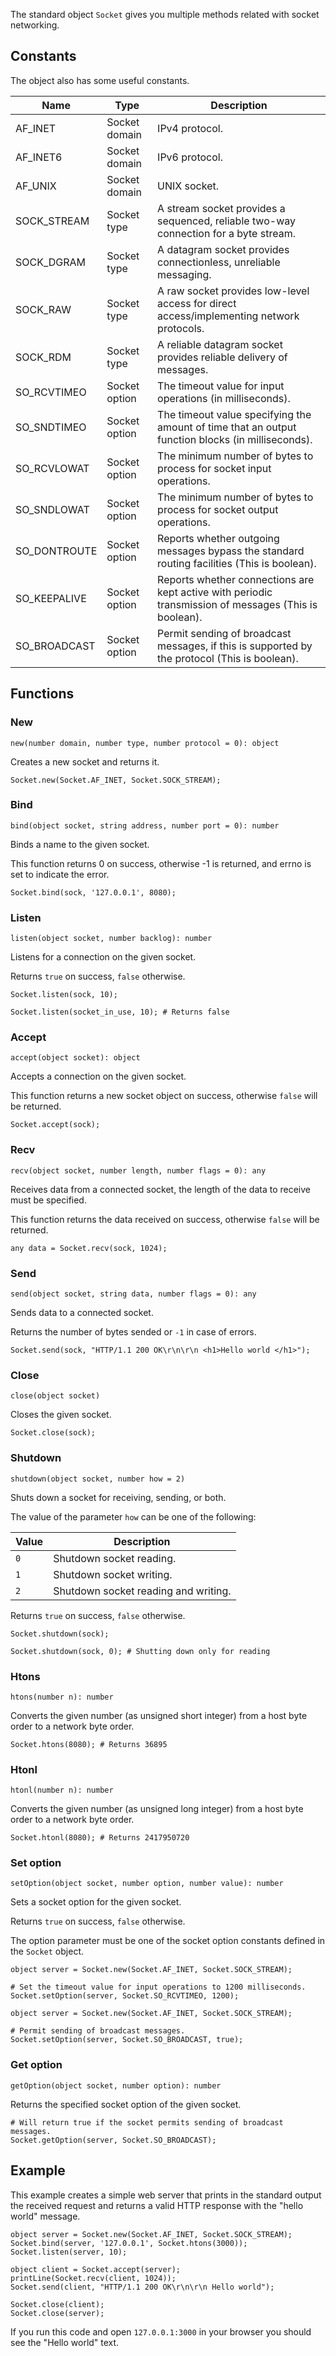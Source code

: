 The standard object `Socket` gives you multiple methods related with socket networking.

## Constants

The object also has some useful constants.

| Name         | Type           | Description                                                                                           |
|--------------|----------------|-------------------------------------------------------------------------------------------------------|
| AF_INET      | Socket domain  | IPv4 protocol.                                                                                        |
| AF_INET6     | Socket domain  | IPv6 protocol.                                                                                        |
| AF_UNIX      | Socket domain  | UNIX socket.                                                                                          |
| SOCK_STREAM  | Socket type    | A stream socket provides a sequenced, reliable two-way connection for a byte stream.                  |
| SOCK_DGRAM   | Socket type    | A datagram socket provides connectionless, unreliable messaging.                                      |
| SOCK_RAW     | Socket type    | A raw socket provides low-level access for direct access/implementing network protocols.              |
| SOCK_RDM     | Socket type    | A reliable datagram socket provides reliable delivery of messages.                                    |
| SO_RCVTIMEO  | Socket option  | The timeout value for input operations (in milliseconds).                                             |
| SO_SNDTIMEO  | Socket option  | The timeout value specifying the amount of time that an output function blocks (in milliseconds).     |
| SO_RCVLOWAT  | Socket option  | The minimum number of bytes to process for socket input operations.                                   |
| SO_SNDLOWAT  | Socket option  | The minimum number of bytes to process for socket output operations.                                  |
| SO_DONTROUTE | Socket option  | Reports whether outgoing messages bypass the standard routing facilities (This is boolean).           |
| SO_KEEPALIVE | Socket option  | Reports whether connections are kept active with periodic transmission of messages (This is boolean). |
| SO_BROADCAST | Socket option  | Permit sending of broadcast messages, if this is supported by the protocol (This is boolean).         |

## Functions

### New

`new(number domain, number type, number protocol = 0): object`

Creates a new socket and returns it.

```borealis
Socket.new(Socket.AF_INET, Socket.SOCK_STREAM);
```

### Bind

`bind(object socket, string address, number port = 0): number`

Binds a name to the given socket.

This function returns 0 on success, otherwise -1 is returned, and
errno is set to indicate the error.

```borealis
Socket.bind(sock, '127.0.0.1', 8080);
```

### Listen

`listen(object socket, number backlog): number`

Listens for a connection on the given socket.

Returns `true` on success, `false` otherwise.

```borealis
Socket.listen(sock, 10);
```

```borealis
Socket.listen(socket_in_use, 10); # Returns false
```

### Accept

`accept(object socket): object`

Accepts a connection on the given socket.

This function returns a new socket object on success, otherwise `false` will be returned.

```borealis
Socket.accept(sock);
```

### Recv

`recv(object socket, number length, number flags = 0): any`

Receives data from a connected socket, the length of the data to receive must be specified.

This function returns the data received on success, otherwise `false` will be returned.

```borealis
any data = Socket.recv(sock, 1024);
```

### Send

`send(object socket, string data, number flags = 0): any`

Sends data to a connected socket.

Returns the number of bytes sended or `-1` in case of errors.

```borealis
Socket.send(sock, "HTTP/1.1 200 OK\r\n\r\n <h1>Hello world </h1>");
```

### Close

`close(object socket)`

Closes the given socket.

```borealis
Socket.close(sock);
```

### Shutdown

`shutdown(object socket, number how = 2)`

Shuts down a socket for receiving, sending, or both.

The value of the parameter `how` can be one of the following:

| Value | Description                          |
|-------|--------------------------------------|
| `0`   | Shutdown socket reading.             |
| `1`   | Shutdown socket writing.             |
| `2`   | Shutdown socket reading and writing. |

Returns `true` on success, `false` otherwise.

```borealis
Socket.shutdown(sock);
```

```borealis
Socket.shutdown(sock, 0); # Shutting down only for reading
```

### Htons

`htons(number n): number`

Converts the given number (as unsigned short integer) from a host byte order to a network byte order.

```borealis
Socket.htons(8080); # Returns 36895
```

### Htonl

`htonl(number n): number`

Converts the given number (as unsigned long integer) from a host byte order to a network byte order.

```borealis
Socket.htonl(8080); # Returns 2417950720
```

### Set option

`setOption(object socket, number option, number value): number`

Sets a socket option for the given socket.

Returns `true` on success, `false` otherwise.

The option parameter must be one of the socket option constants defined in the `Socket` object.

```borealis
object server = Socket.new(Socket.AF_INET, Socket.SOCK_STREAM);

# Set the timeout value for input operations to 1200 milliseconds.
Socket.setOption(server, Socket.SO_RCVTIMEO, 1200);
```

```borealis
object server = Socket.new(Socket.AF_INET, Socket.SOCK_STREAM);

# Permit sending of broadcast messages.
Socket.setOption(server, Socket.SO_BROADCAST, true);
```

### Get option

`getOption(object socket, number option): number`

Returns the specified socket option of the given socket.

```borealis
# Will return true if the socket permits sending of broadcast messages.
Socket.getOption(server, Socket.SO_BROADCAST);
```

## Example

This example creates a simple web server that prints in the standard output the received request and returns a valid HTTP response with the "hello world" message.

```borealis
object server = Socket.new(Socket.AF_INET, Socket.SOCK_STREAM);
Socket.bind(server, '127.0.0.1', Socket.htons(3000));
Socket.listen(server, 10);

object client = Socket.accept(server);
printLine(Socket.recv(client, 1024));
Socket.send(client, "HTTP/1.1 200 OK\r\n\r\n Hello world");

Socket.close(client);
Socket.close(server);
```

If you run this code and open `127.0.0.1:3000` in your browser you should see the "Hello world" text.

